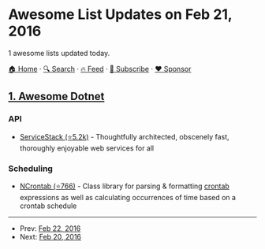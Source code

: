 # Awesome List Updates on Feb 21, 2016

1 awesome lists updated today.

[🏠 Home](/README.md) · [🔍 Search](https://www.trackawesomelist.com/search/) · [🔥 Feed](https://www.trackawesomelist.com/rss.xml) · [📮 Subscribe](https://trackawesomelist.us17.list-manage.com/subscribe?u=d2f0117aa829c83a63ec63c2f&id=36a103854c) · [❤️  Sponsor](https://github.com/sponsors/theowenyoung)



## [1. Awesome Dotnet](/content/quozd/awesome-dotnet/README.md)

### API

*   [ServiceStack (⭐5.2k)](https://github.com/ServiceStack/ServiceStack) - Thoughtfully architected, obscenely fast, thoroughly enjoyable web services for all

### Scheduling

*   [NCrontab (⭐766)](https://github.com/atifaziz/NCrontab) - Class library for parsing & formatting [crontab](http://crontab.org/) expressions as well as calculating occurrences of time based on a crontab schedule

---

- Prev: [Feb 22, 2016](/content/2016/02/22/README.md)
- Next: [Feb 20, 2016](/content/2016/02/20/README.md)